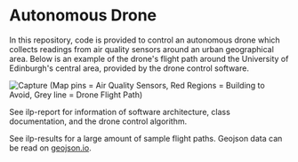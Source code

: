 # Autonomous Drone

In this repository, code is provided to control an autonomous drone which collects readings from air quality sensors around an urban geographical area. Below is an example of the drone's flight path around the University of Edinburgh's central area, provided by the drone control software.

![Capture](https://user-images.githubusercontent.com/57570765/229640362-e645b6a1-1951-4127-8c9b-50e1e5a9c7f1.PNG)
(Map pins = Air Quality Sensors, Red Regions = Building to Avoid, Grey line = Drone Flight Path)

See ilp-report for information of software architecture, class documentation, and the drone control algorithm.

See ilp-results for a large amount of sample flight paths. Geojson data can be read on [geojson.io](https://geojson.io/).
